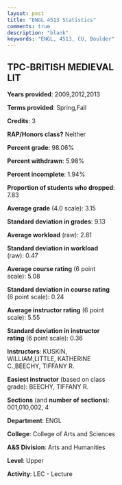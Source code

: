 ```yaml
---
layout: post
title: "ENGL 4513 Statistics"
comments: true
description: "blank"
keywords: "ENGL, 4513, CU, Boulder"
--- 
```

<head>
<script src="https://ajax.googleapis.com/ajax/libs/jquery/2.1.3/jquery.min.js"></script>
<script src="https://dl.dropboxusercontent.com/s/pc42nxpaw1ea4o9/highcharts.js?dl=0"></script>
<!-- <script src="../assets/js/highcharts.js"></script> -->
<style type="text/css">@font-face {
	font-family: "Bebas Neue";
	src: url(https://www.filehosting.org/file/details/544349/BebasNeue%20Regular.otf) format("opentype");
	}
	h1.Bebas { 
		font-family: "Bebas Neue", Verdana, Tahoma;
	}
</style>
</head>
<body>
	<div id="container" style="float: right; width: 45%; height: 88%; margin-left: 2.5%; margin-right: 2.5%;"></div>
	<script language="JavaScript">
		$(document).ready(function() {
		var chart = {type: 'column'};
		var title = {text: 'Grade Distribution'};
		var xAxis = {categories: ['A','B','C','D','F'],crosshair: true};
		var yAxis = {min: 0,title: {text: 'Percentage'}};
		var tooltip = {headerFormat: '<center><b><span style="font-size:20px">{point.key}</span></b></center>',
		               pointFormat: '<td style="padding:0"><b>{point.y:.1f}%</b></td>',
		               footerFormat: '</table>',shared: true,useHTML: true};
		var plotOptions = {column: {pointPadding: 0.0,borderWidth: 0}};  
		var credits = {enabled: false};var series= [{name: 'Percent',data: [29.81,58.65,10.58,0.0,0.96,]}];
		var json = {};
		json.chart = chart;
		json.title = title;
		json.tooltip = tooltip;
		json.xAxis = xAxis;
		json.yAxis = yAxis;  
		json.series = series;
		json.plotOptions = plotOptions;  
		json.credits = credits;
		$('#container').highcharts(json);
	});
	</script>
</body>
			   
## TPC-BRITISH MEDIEVAL LIT

**Years provided**: 2009,2012,2013

**Terms provided**: Spring,Fall

**Credits**: 3

**RAP/Honors class?** Neither

**Percent grade**: 98.06%

**Percent withdrawn**: 5.98%

**Percent incomplete**: 1.94%

**Proportion of students who dropped**: 7.83

**Average grade** (4.0 scale): 3.15

**Standard deviation in grades**: 9.13

**Average workload** (raw): 2.81

**Standard deviation in workload** (raw): 0.47

**Average course rating** (6 point scale): 5.08

**Standard deviation in course rating** (6 point scale): 0.24

**Average instructor rating** (6 point scale): 5.55

**Standard deviation in instructor rating** (6 point scale): 0.36

**Instructors**: KUSKIN, WILLIAM,LITTLE, KATHERINE C.,BEECHY, TIFFANY R.

**Easiest instructor** (based on class grade): BEECHY, TIFFANY R.

**Sections** (and **number of sections**): 001,010,002, 4

**Department**: ENGL

**College**: College of Arts and Sciences

**A&S Division**: Arts and Humanities

**Level**: Upper

**Activity**: LEC - Lecture